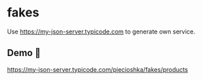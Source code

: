 # fakes

Use <https://my-json-server.typicode.com> to generate own service.

## Demo 🚀

<https://my-json-server.typicode.com/piecioshka/fakes/products>
